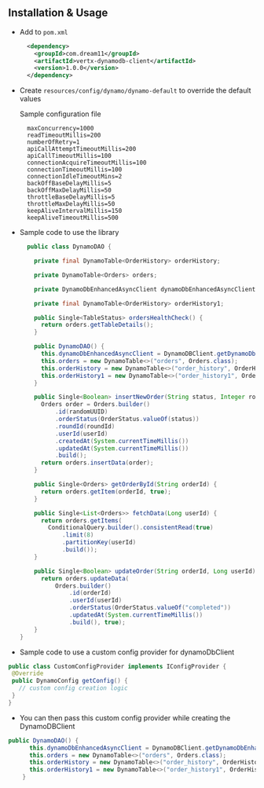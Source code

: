 ## Installation & Usage

* Add to `pom.xml`

  ```xml
    <dependency>
      <groupId>com.dream11</groupId>
      <artifactId>vertx-dynamodb-client</artifactId>
      <version>1.0.0</version>
    </dependency>
  ```

* Create `resources/config/dynamo/dynamo-default` to override the default values

  Sample configuration file

  ```hocon
    maxConcurrency=1000
    readTimeoutMillis=200
    numberOfRetry=1
    apiCallAttemptTimeoutMillis=200
    apiCallTimeoutMillis=100
    connectionAcquireTimeoutMillis=100
    connectionTimeoutMillis=100
    connectionIdleTimeoutMins=2
    backOffBaseDelayMillis=5
    backOffMaxDelayMillis=50
    throttleBaseDelayMillis=5
    throttleMaxDelayMillis=50
    keepAliveIntervalMillis=150
    keepAliveTimeoutMillis=500
  ```

* Sample code to use the library
  ```java
    public class DynamoDAO {

      private final DynamoTable<OrderHistory> orderHistory;
  
      private DynamoTable<Orders> orders;
  
      private DynamoDbEnhancedAsyncClient dynamoDbEnhancedAsyncClient;
  
      private final DynamoTable<OrderHistory> orderHistory1;
  
      public Single<TableStatus> ordersHealthCheck() {
        return orders.getTableDetails();
      }
  
      public DynamoDAO() {
        this.dynamoDbEnhancedAsyncClient = DynamoDBClient.getDynamoDbEnhancedAsyncClient();
        this.orders = new DynamoTable<>("orders", Orders.class);
        this.orderHistory = new DynamoTable<>("order_history", OrderHistory.class);
        this.orderHistory1 = new DynamoTable<>("order_history1", OrderHistory.class);
      }
  
      public Single<Boolean> insertNewOrder(String status, Integer roundId, Long userId, String randomUUID) {
        Orders order = Orders.builder()
            .id(randomUUID)
            .orderStatus(OrderStatus.valueOf(status))
            .roundId(roundId)
            .userId(userId)
            .createdAt(System.currentTimeMillis())
            .updatedAt(System.currentTimeMillis())
            .build();
        return orders.insertData(order);
      }
  
      public Single<Orders> getOrderById(String orderId) {
        return orders.getItem(orderId, true);
      }

      public Single<List<Orders>> fetchData(Long userId) {
        return orders.getItems(
          ConditionalQuery.builder().consistentRead(true)
              .limit(8)
              .partitionKey(userId)
              .build());
      }

      public Single<Boolean> updateOrder(String orderId, Long userId) {
        return orders.updateData(
            Orders.builder()
                .id(orderId)
                .userId(userId)
                .orderStatus(OrderStatus.valueOf("completed"))
                .updatedAt(System.currentTimeMillis())
                .build(), true);
      }
  }

* Sample code to use a custom config provider for dynamoDbClient

 ```java
public class CustomConfigProvider implements IConfigProvider {
  @Override
  public DynamoConfig getConfig() {
    // custom config creation logic
  }
}
```

* You can then pass this custom config provider while creating the DynamoDBClient

```java
public DynamoDAO() {
      this.dynamoDbEnhancedAsyncClient = DynamoDBClient.getDynamoDbEnhancedAsyncClient(new CustomConfigProvider());
      this.orders = new DynamoTable<>("orders", Orders.class);
      this.orderHistory = new DynamoTable<>("order_history", OrderHistory.class);
      this.orderHistory1 = new DynamoTable<>("order_history1", OrderHistory.class);
    }
```